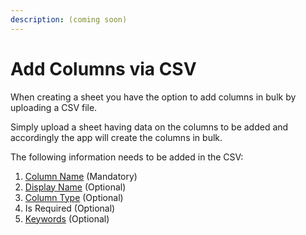 ```yaml
---
description: (coming soon)
---
```


# Add Columns via CSV

When creating a sheet you have the option to add columns in bulk by uploading a CSV file.

Simply upload a sheet having data on the columns to be added and accordingly the app will create the columns in bulk. 

The following information needs to be added in the CSV:

1. [Column Name](https://help.csvbox.io/getting-started/sheet-options#column-name) \(Mandatory\) 
2. [Display Name](https://help.csvbox.io/getting-started/sheet-options#display-label) \(Optional\) 
3. [Column Type](https://help.csvbox.io/getting-started/sheet-options#column-type) \(Optional\)  
4. Is Required \(Optional\) 
5. [Keywords](https://help.csvbox.io/getting-started/sheet-options#matching-keywords) \(Optional\) 



